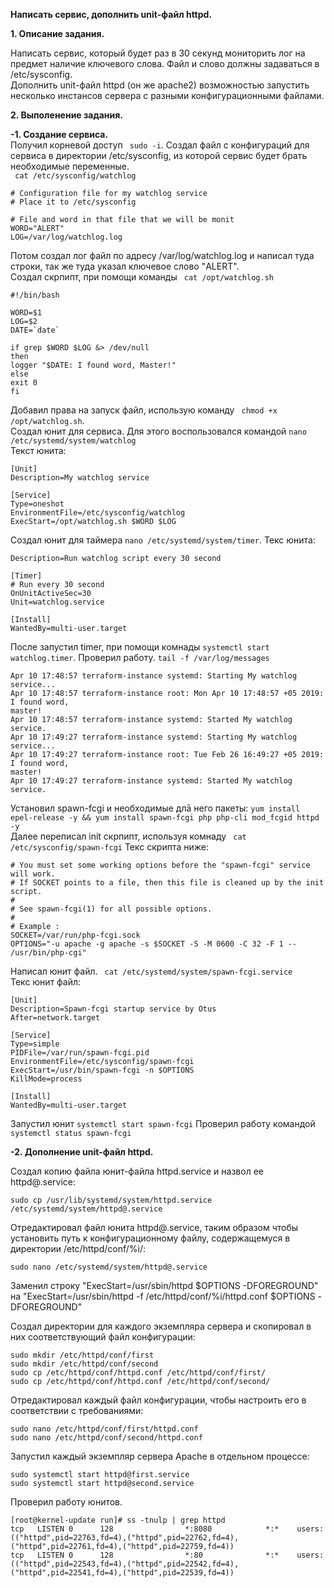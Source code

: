 **Написать сервис, дополнить unit-файл httpd.**

**1. Описание задания.**  

Написать сервис, который будет раз в 30 секунд мониторить лог на предмет наличие ключевого слова. Файл и слово должны задаваться в /etc/sysconfig.  
Дополнить unit-файл httpd (он же apache2) возможностью запустить несколько инстансов сервера с разными конфигурационными файлами.  

**2. Выполенение задания.**  

  **-1. Создание сервиса.**  
 Получил корневой доступ `` sudo -i``.
 Cоздал файл с конфигураций для сервиса в директории /etc/sysconfig, из которой сервис будет брать необходимые переменные.  
 `` cat /etc/sysconfig/watchlog``
 
 ```
# Configuration file for my watchlog service
# Place it to /etc/sysconfig

# File and word in that file that we will be monit
WORD="ALERT"
LOG=/var/log/watchlog.log
```
 Потом создал лог файл по адресу /var/log/watchlog.log и написал туда строки, так же туда указал ключевое слово "ALERT".  
 Создал скрпипт, при помощи команды `` cat /opt/watchlog.sh``
 ```
 #!/bin/bash

WORD=$1
LOG=$2
DATE=`date`

if grep $WORD $LOG &> /dev/null
then
logger "$DATE: I found word, Master!"
else
exit 0
fi
```
Добавил права на запуск файл, использую команду `` chmod +x /opt/watchlog.sh``.  
Создал юнит для сервиса. Для этого воспользовался командой ``nano /etc/systemd/system/watchlog``  
Текст юнита:
```
[Unit]
Description=My watchlog service

[Service]
Type=oneshot
EnvironmentFile=/etc/sysconfig/watchlog
ExecStart=/opt/watchlog.sh $WORD $LOG
```
Создал юнит для таймера ``nano /etc/systemd/system/timer``.
Текс юнита: 
```[Unit]
Description=Run watchlog script every 30 second

[Timer]
# Run every 30 second
OnUnitActiveSec=30
Unit=watchlog.service

[Install]
WantedBy=multi-user.target
```
После запустил timer, при помощи комнады ``systemctl start watchlog.timer``.
Проверил работу. ``tail -f /var/log/messages``  
```
Apr 10 17:48:57 terraform-instance systemd: Starting My watchlog service...
Apr 10 17:48:57 terraform-instance root: Mon Apr 10 17:48:57 +05 2019: I found word,
master!
Apr 10 17:48:57 terraform-instance systemd: Started My watchlog service.
Apr 10 17:49:27 terraform-instance systemd: Starting My watchlog service...
Apr 10 17:49:27 terraform-instance root: Tue Feb 26 16:49:27 +05 2019: I found word,
master!
Apr 10 17:49:27 terraform-instance systemd: Started My watchlog service.
```
Установил spawn-fcgi и необходимые длā него пакеты:
``yum install epel-release -y && yum install spawn-fcgi php php-cli mod_fcgid httpd -y``  
Далее переписал init скрпипт, используя комнаду `` cat /etc/sysconfig/spawn-fcgi``
Текс скрипта ниже:
```
# You must set some working options before the "spawn-fcgi" service will work.
# If SOCKET points to a file, then this file is cleaned up by the init script.
#
# See spawn-fcgi(1) for all possible options.
#
# Example :
SOCKET=/var/run/php-fcgi.sock
OPTIONS="-u apache -g apache -s $SOCKET -S -M 0600 -C 32 -F 1 -- /usr/bin/php-cgi"
```
Написал юнит файл. `` cat /etc/systemd/system/spawn-fcgi.service``  
Текс юнит файл:
```
[Unit]
Description=Spawn-fcgi startup service by Otus
After=network.target

[Service]
Type=simple
PIDFile=/var/run/spawn-fcgi.pid
EnvironmentFile=/etc/sysconfig/spawn-fcgi
ExecStart=/usr/bin/spawn-fcgi -n $OPTIONS
KillMode=process

[Install]
WantedBy=multi-user.target
```
Запустил юнит ``systemctl start spawn-fcgi``
Проверил работу командой ``systemctl status spawn-fcgi``

  **-2. Дополнение unit-файл httpd.**
 
Создал копию файла юнит-файла httpd.service и назвол ее httpd@.service:

```
sudo cp /usr/lib/systemd/system/httpd.service /etc/systemd/system/httpd@.service
```

Отредактировал файл юнита httpd@.service, таким образом чтобы установить путь к конфигурационному файлу, содержащемуся в директории /etc/httpd/conf/%i/:

```
sudo nano /etc/systemd/system/httpd@.service
```

Заменил строку "ExecStart=/usr/sbin/httpd $OPTIONS -DFOREGROUND" на "ExecStart=/usr/sbin/httpd -f /etc/httpd/conf/%i/httpd.conf $OPTIONS -DFOREGROUND"

Создал директории для каждого экземпляра сервера и скопировал в них соответствующий файл конфигурации:

```
sudo mkdir /etc/httpd/conf/first
sudo mkdir /etc/httpd/conf/second
sudo cp /etc/httpd/conf/httpd.conf /etc/httpd/conf/first/
sudo cp /etc/httpd/conf/httpd.conf /etc/httpd/conf/second/
```

Отредактировал каждый файл конфигурации, чтобы настроить его в соответствии с требованиями:

```
sudo nano /etc/httpd/conf/first/httpd.conf
sudo nano /etc/httpd/conf/second/httpd.conf
```

Запустил каждый экземпляр сервера Apache в отдельном процессе:

```
sudo systemctl start httpd@first.service
sudo systemctl start httpd@second.service
```
Проверил работу юнитов.

```
[root@kernel-update run]# ss -tnulp | grep httpd
tcp   LISTEN 0      128                *:8080            *:*    users:(("httpd",pid=22763,fd=4),("httpd",pid=22762,fd=4),("httpd",pid=22761,fd=4),("httpd",pid=22759,fd=4))
tcp   LISTEN 0      128                *:80              *:*    users:(("httpd",pid=22543,fd=4),("httpd",pid=22542,fd=4),("httpd",pid=22541,fd=4),("httpd",pid=22539,fd=4))
```

